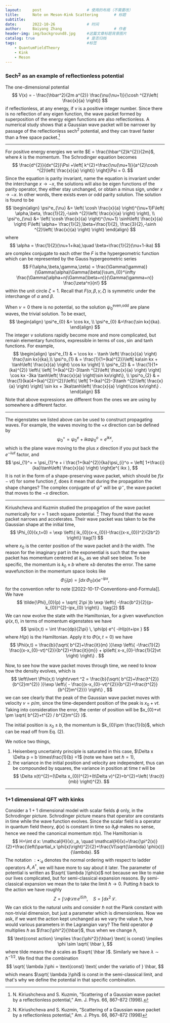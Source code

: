 ```yaml
---
layout:     post   				    # 使用的布局（不需要改）
title:      Note on Meson-Kink Scattering		# 标题 
subtitle:   
date:       2022-10-26 				# 时间
author:     Baiyang Zhang 						# 作者
header-img: img/background8.jpg 	#这篇文章标题背景图片
catalog: true 						# 是否归档
tags:								#标签
    - QuantumFieldTheory
    - Kink
    - Meson
---
```


### Sech$^2$ as an example of reflectionless potential 

The one-dimensional potential 
$$
V(x) = - \frac{\hbar^2}{2m a^{2}} \frac{\nu(\nu+1)}{\cosh ^{2}\left( \frac{x}{a} \right)}
$$
if reflectionless, at any energy, if $\nu$ is a positive integer number. Since there is no reflection of any eigen function, the wave packet formed by superposition of the energy eigen functions are also reflectionless. A numerical study shows that a Gaussian wave packet will be narrower by passage of the reflectionless $\text{sech}^{2}$ potential, and they can travel faster than a free space packet.[^1]

[^1]: N. Kiriushcheva and S. Kuzmin, “Scattering of a Gaussian wave packet by a reflectionless potential,” Am. J. Phys. 66, 867–872 (1998).

- - -

For positive energy energies we write $E = \frac{\hbar^{2}k^{2}}{2m}$, where $k$ is the momentum. The Schrodinger equation becomes
$$
\frac{d^{2}}{dx^{2}}\Psi +\left[ k^{2}+\frac{\nu(\nu+1)}{a^{2}\cosh ^{2}\left( \frac{x}{a} \right)} \right]\Psi = 0.
$$
Since the equation is parity invariant, name the equation is invariant under the interchange $x\to-x$, the solutions will also be eigen functions of the parity operator, they either stay unchanged, or obtain a minus sign, under $x\to-x$. In other words, there exists even or odd parity solution. The solution is found to be
$$
\begin{align}
\psi^e_{\nu} &= \left( \cosh \frac{x}{a} \right)^{\nu+1}F\left( \alpha,\beta, \frac{1}{2},-\sinh ^{2}\left( \frac{x}{a} \right)  \right), \\
\psi^o_{\nu} &= \left( \cosh \frac{x}{a} \right)^{\nu+1} \sinh\left( \frac{x}{a} \right) F\left( \alpha+ \frac{1}{2},\beta+\frac{1}{2}, \frac{3}{2},-\sinh ^{2}\left( \frac{x}{a} \right)  \right)
\end{align}
$$
where 
$$
\alpha = \frac{1}{2}(\nu+1+ika),\quad \beta=\frac{1}{2}(\nu+1-ika)
$$
are complex conjugate to each other the $F$ is the hypergeometric function which can be represented by the Gauss hypergeometric series
$$
F(\alpha,\beta,\gamma,\zeta) = \frac{\Gamma(\gamma)}{\Gamma(\alpha)\Gamma(\beta)}\sum_{0}^\infty 
\frac{\Gamma(\alpha+n)\Gamma(\beta+n)}{\Gamma(\gamma+n)}
\frac{\zeta^n}{n!}
$$
within the unit circle $\zeta=1$. Recall that $F(\alpha,\beta,\gamma,\zeta)$ is symmetric under the interchange of $\alpha$ and $\beta$.

When $\nu=0$ there is no potential, so the solution $\psi_{0}^{\text{even,odd}}$ are plane waves, the trivial solution. To be exact, 
$$
\begin{align}
\psi^e_{0} &= \cos kx,  \\
\psi^e_{0} &=\frac{\sin kx}{ka}.
\end{align}
$$
The integer $\nu$ solutions rapidly become more and more complicated, but remain elementary functions, expressible in terms of $\cos, \sin$ and tanh functions. For example,
$$
\begin{align}
\psi^e_{1}  & = \cos kx - \tanh \left( \frac{x}{a} \right) \frac{\sin kx}{ka},\\ 
\psi^o_{1}  & = \frac{1}{1+(ka)^{2}}\left[ ka\sin kx + \tanh\left( \frac{x}{a} \right) \cos kx \right] \\ 
\psi^e_{2}  & = \frac{1}{1+(ka)^{2}} \left\{ \left[ 1+(ka)^{2}-3\tanh ^{2}\left( \frac{x}{a} \right) \right] \cos kx 
-3ka \tanh\left( \frac{x}{a} \right)\sin kx\right\},  \\ 
\psi^o_{2}  & = \frac{1}{ka(4+(ka)^{2})^{2}}\left\{ \left[ 1+(ka)^{2}-3\tanh ^{2}\left( \frac{x}{a} \right) \right] \sin kx + 3ka\tanh\left( \frac{x}{a} \right)\cos kx\right\} .
\end{align}
$$
Note that above expressions are different from the ones we are using by somewhere a different factor. 
- - -

The eigenstates we listed above can be used to construct propagating waves. For example, the waves moving to the $+x$ direction can be defined by 
$$
\psi_{0}^+ = \psi_{0}^e + ika\psi_{0}^o = e^{ ikx },
$$
which is the plane wave moving to the plus $x$ direction if you put back the $e^{ -i\omega t }$ factor, and 
$$
\psi_{1}^+ = \psi_{1}^e + i \frac{1+(ka)^{2}}{ka}\psi_{i}^o = 
\left[ 1+\frac{i}{ka}\tanh\left( \frac{x}{a} \right) \right]e^{ ikx },
$$
It is not in the form of a shape-preserving wave packet, which should be $f(x-vt)$ for some function $f$, does it mean that during the propagation the shape changes?  The complex conjugate of $\psi^+$ will be $\psi^-$, the wave packet that moves to the $-x$ direction.

- - -

Kiriushcheva and Kuzmin studied the propagation of the wave packet numerically for $\nu=1$ sech square potential. [^2] They found that the wave packet narrows and accelerates. Their wave packet was taken to be the Gaussian shape at the initial time,  
$$
\Phi_{0}(x,t=0) = \exp \left\{ ik_{0}(x-x_{0})-\frac{(x-x_{0})^2}{2b^2} \right\} 
\tag{1}
$$
where $x_{0}$ is the center position of the wave packet and $b$ the width. The reason for the imaginary part in the exponential is such that the wave packet has momentum centered at $k_{0}$, as we shall see below. To be specific, the momentum is $k_{0} \pm b$ where $\pm b$ denotes the error. The same wavefunction in the momentum space looks like
$$
\tilde{\Phi}_{0}(p) = \int dx \, \Phi_{0}(x) e^{ -ipx },
$$
for the convention refer to note [[2022-10-17-Conventions-and-Formula]]. We have 
$$
\tilde{\Phi}_{0}(p) = \sqrt{ 2\pi }b \exp \left\{ -\frac{b^2}{2}(p-k_{0})^{2}-ipx_{0} \right\} .
\tag{2}
$$
We can now evolve the state with the Hamiltonian, for a given wavefunction $\psi(x,t)$, in terms of momentum eigenstates we have 
$$
\psi(x,t) = \int \frac{dp}{2\pi} \, \phi(p) e^{ -iH(p)t+ipx }  
$$
where $H(p)$ is the Hamiltonian. Apply it to $\Phi(x,t=0)$ we have
$$
\Phi(x,t) = \frac{b}{\sqrt{ b^{2}+\frac{it}{m} }}\exp \left\{ -\frac{1}{2} \frac{(x-x_{0}-vt)^{2}}{b^{2}+\frac{it}{m}} + ip\left( x-x_{0}-\frac{1}{2}vt \right) \right\} .
$$

Now, to see how the wave packet moves through time, we need to know how the density evolves, which is 
$$
\left\lvert \Phi(x,t) \right\rvert ^2 = \frac{b}{\sqrt{ b^{2}+\frac{t^{2}}{b^{2}m^{2}} }}\exp \left\{ - \frac{(x-x_{0}-vt)^{2}}{b^{2}+\frac{t^{2}}{b^{2}m^{2}}} \right\} ,
$$
we can see clearly that the peak of the Gaussian wave packet moves with velocity $v= p / m$, since the time-dependent position of the peak is $x_{0}+vt$. Taking into consideration the error, the center of position will be $x_{0}+vt \pm \sqrt{ b^{2}+t^{2} / b^{2}m^{2} }$. 

The initial position is $x_{0} \pm b$, the momentum is $k_{0}\pm \frac{1}{b}$, which can be read off from Eq. (2).

We notice two things,
1. Heisenberg uncertainty principle is saturated in this case, $\Delta x \Delta p = b \times\frac{1}{b} =1$ (note we have set $\hbar=1$),
2. the variance in the initial position and velocity are independent, thus can be compounded by squares, the variance in position at time $t$ will be 
$$
\Delta x(t)^{2}=(\Delta x_{0})^{2}+(t\Delta v)^{2}=b^{2}+\left( \frac{t}{mb} \right)^{2}.
$$



[^2]: N. Kiriushcheva and S. Kuzmin, “Scattering of a Gaussian wave packet by a reflectionless potential,” Am. J. Phys. 66, 867–872 (1998)

- - -

### 1+1 dimensional QFT with kinks

Consider a $1+1$ dimensional model with scalar fields $\phi$ only, in the Schrodinger picture. Schrodinger picture means that operator are constants in time while the wave function evolves. Since the scalar field is a operator in quantum field theory, $\phi(x)$ is constant in time so $\partial_{t}\phi$ makes no sense, hence we need the canonical momentum $\pi(x)$. The Hamiltonian is 
$$
H=\int d x: \mathcal{H}(x):_a, \quad \mathcal{H}(x)=\frac{\pi^2(x)}{2}+\frac{\left(\partial_x \phi(x)\right)^2}{2}+\frac{V(\sqrt{\lambda} \phi(x))}{\lambda}.
$$
The notation $:\bullet:_{a}$ denotes the normal ordering with respect to ladder operators $A,A^{\dagger}$, we will have more to say about it later. The parameter of potential is written as $\sqrt{ \lambda }\phi(x)$ not because we like to make our lives complicated, but for semi-classical expansion reasons. By semi-classical expansion we mean the to take the limit $\hbar\to 0$. Putting $\hbar$ back to the action we have roughly 
$$
Z = \int \mathcal{D}\phi \mathcal{D}\pi \, e^{ iS/\hbar }, \quad S = \int dx^2 \,\mathcal{L} .
$$
We can stick to the natural units and consider $\hbar$ not the Plank constant with non-trivial dimension, but just a parameter which is dimensionless. Now we ask, if we want the action kept unchanged as we vary the value $\hbar$, how would various parameters in the Lagrangian vary? The field operator $\phi$ multiplies $\hbar$ as $\frac{\phi^2}{\hbar}$, thus when we change $\hbar$,
$$
\text{const action} \implies \frac{\phi^2}{\hbar} \text{ is const} \implies \phi \sim \sqrt{ \hbar },
$$
where tilde means the $\phi$ scales as $\sqrt{ \hbar }$. Similarly we have $\lambda \sim \hbar^{-1 / 2}$. We find that the combination
$$
\sqrt{ \lambda }\phi = \text{const} \text{ under the variatio of } \hbar,
$$
which means $\sqrt{ \lambda }\phi$ is const in the semi-classical limit, and that's why we define the potential in that specific combination. 

